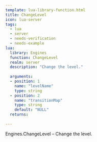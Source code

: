 ```yaml
---
template: lua-library-function.html
title: ChangeLevel
icon: lua-server
tags:
  - lua
  - server
  - needs-verification
  - needs-example
lua:
  library: Engines
  function: ChangeLevel
  realm: server
  description: "Change the level."
  
  arguments:
  - position: 1
    name: "levelName"
    type: string
  - position: 2
    name: "transitionMap"
    type: string
    default: "NULL"
  returns:
    
---
```


<div class="lua__search__keywords">
Engines.ChangeLevel &#x2013; Change the level.
</div>
